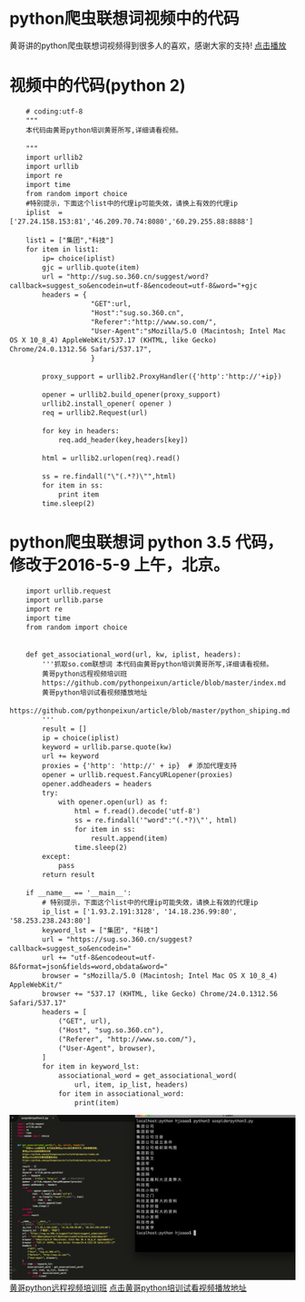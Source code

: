 # python爬虫联想词视频中的代码

黄哥讲的python爬虫联想词视频得到很多人的喜欢，感谢大家的支持!
[点击播放](http://www.tudou.com/programs/view/SXgshk-sYbw/)


# 视频中的代码(python 2)   


		# coding:utf-8
		"""
		本代码由黄哥python培训黄哥所写,详细请看视频。
		 
		"""
		import urllib2
		import urllib
		import re
		import time
		from random import choice
		#特别提示，下面这个list中的代理ip可能失效，请换上有效的代理ip
		iplist  = ['27.24.158.153:81','46.209.70.74:8080','60.29.255.88:8888']
		 
		list1 = ["集团","科技"]
		for item in list1:
		    ip= choice(iplist)
		    gjc = urllib.quote(item)
		    url = "http://sug.so.360.cn/suggest/word?callback=suggest_so&encodein=utf-8&encodeout=utf-8&word="+gjc
		    headers = {
		                "GET":url,
		                "Host":"sug.so.360.cn",
		                "Referer":"http://www.so.com/",
		                "User-Agent":"sMozilla/5.0 (Macintosh; Intel Mac OS X 10_8_4) AppleWebKit/537.17 (KHTML, like Gecko) Chrome/24.0.1312.56 Safari/537.17",
		                }
		 
		    proxy_support = urllib2.ProxyHandler({'http':'http://'+ip})
		 
		    opener = urllib2.build_opener(proxy_support)
		    urllib2.install_opener( opener )
		    req = urllib2.Request(url)
		     
		    for key in headers:
		        req.add_header(key,headers[key])
		 
		    html = urllib2.urlopen(req).read()
		     
		    ss = re.findall("\"(.*?)\"",html)
		    for item in ss:
		        print item
		    time.sleep(2)


# python爬虫联想词 python 3.5 代码，修改于2016-5-9 上午，北京。   



		import urllib.request
		import urllib.parse
		import re
		import time
		from random import choice


		def get_associational_word(url, kw, iplist, headers):
		    '''抓取so.com联想词 本代码由黄哥python培训黄哥所写,详细请看视频。
		    黄哥python远程视频培训班
		    https://github.com/pythonpeixun/article/blob/master/index.md
		    黄哥python培训试看视频播放地址
		    https://github.com/pythonpeixun/article/blob/master/python_shiping.md
		    '''
		    result = []
		    ip = choice(iplist)
		    keyword = urllib.parse.quote(kw)
		    url += keyword
		    proxies = {'http': 'http://' + ip}  # 添加代理支持
		    opener = urllib.request.FancyURLopener(proxies)
		    opener.addheaders = headers
		    try:
		        with opener.open(url) as f:
		            html = f.read().decode('utf-8')
		            ss = re.findall('"word":"(.*?)\"', html)
		            for item in ss:
		                result.append(item)
		            time.sleep(2)
		    except:
		        pass
		    return result

		if __name__ == '__main__':
		    # 特别提示，下面这个list中的代理ip可能失效，请换上有效的代理ip
		    ip_list = ['1.93.2.191:3128', '14.18.236.99:80', '58.253.238.243:80']
		    keyword_lst = ["集团", "科技"]
		    url = "https://sug.so.360.cn/suggest?callback=suggest_so&encodein="
		    url += "utf-8&encodeout=utf-8&format=json&fields=word,obdata&word="
		    browser = "sMozilla/5.0 (Macintosh; Intel Mac OS X 10_8_4) AppleWebKit/"
		    browser += "537.17 (KHTML, like Gecko) Chrome/24.0.1312.56 Safari/537.17"
		    headers = [
		        ("GET", url),
		        ("Host", "sug.so.360.cn"),
		        ("Referer", "http://www.so.com/"),
		        ("User-Agent", browser),
		    ]
		    for item in keyword_lst:
		        associational_word = get_associational_word(
		            url, item, ip_list, headers)
		        for item in associational_word:
		            print(item)

![](spider_associational_word.png)
[黄哥python远程视频培训班](https://github.com/pythonpeixun/article/blob/master/index.md)
[点击黄哥python培训试看视频播放地址](https://github.com/pythonpeixun/article/blob/master/python_shiping.md)

